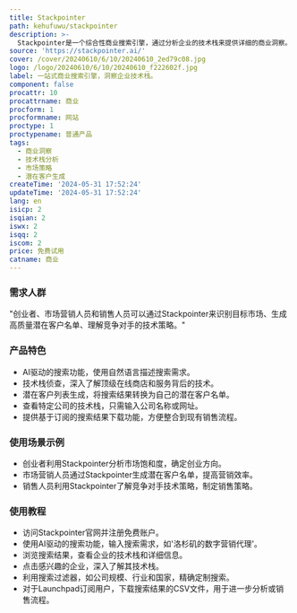 ```yaml
---
title: Stackpointer
path: kehufuwu/stackpointer
description: >-
  Stackpointer是一个综合性商业搜索引擎，通过分析企业的技术栈来提供详细的商业洞察。用户可以通过关键词或特定技术来搜索企业，帮助创业者制定市场进入策略，识别市场饱和度，了解行业趋势，从而做出明智的商业决策。
source: 'https://stackpointer.ai/'
cover: /cover/20240610/6/10/20240610_2ed79c08.jpg
logo: /logo/20240610/6/10/20240610_f222602f.jpg
label: 一站式商业搜索引擎，洞察企业技术栈。
component: false
procattr: 10
procattrname: 商业
procform: 1
procformname: 网站
proctype: 1
proctypename: 普通产品
tags:
  - 商业洞察
  - 技术栈分析
  - 市场策略
  - 潜在客户生成
createTime: '2024-05-31 17:52:24'
updateTime: '2024-05-31 17:52:24'
lang: en
isicp: 2
isqian: 2
iswx: 2
isqq: 2
iscom: 2
price: 免费试用
catname: 商业
---
```




### 需求人群
"创业者、市场营销人员和销售人员可以通过Stackpointer来识别目标市场、生成高质量潜在客户名单、理解竞争对手的技术策略。"

### 产品特色
* AI驱动的搜索功能，使用自然语言描述搜索需求。
* 技术栈侦查，深入了解顶级在线商店和服务背后的技术。
* 潜在客户列表生成，将搜索结果转换为自己的潜在客户名单。
* 查看特定公司的技术栈，只需输入公司名称或网址。
* 提供基于订阅的搜索结果下载功能，方便整合到现有销售流程。

### 使用场景示例
* 创业者利用Stackpointer分析市场饱和度，确定创业方向。
* 市场营销人员通过Stackpointer生成潜在客户名单，提高营销效率。
* 销售人员利用Stackpointer了解竞争对手技术策略，制定销售策略。

### 使用教程
* 访问Stackpointer官网并注册免费账户。
* 使用AI驱动的搜索功能，输入搜索需求，如'洛杉矶的数字营销代理'。
* 浏览搜索结果，查看企业的技术栈和详细信息。
* 点击感兴趣的企业，深入了解其技术栈。
* 利用搜索过滤器，如公司规模、行业和国家，精确定制搜索。
* 对于Launchpad订阅用户，下载搜索结果的CSV文件，用于进一步分析或销售流程。

  
